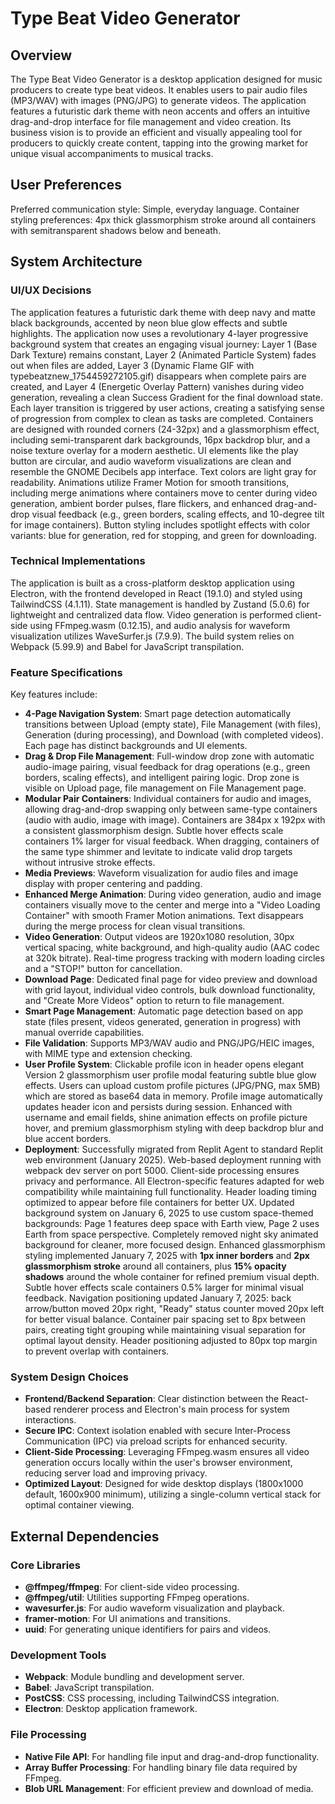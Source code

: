 # Type Beat Video Generator

## Overview
The Type Beat Video Generator is a desktop application designed for music producers to create type beat videos. It enables users to pair audio files (MP3/WAV) with images (PNG/JPG) to generate videos. The application features a futuristic dark theme with neon accents and offers an intuitive drag-and-drop interface for file management and video creation. Its business vision is to provide an efficient and visually appealing tool for producers to quickly create content, tapping into the growing market for unique visual accompaniments to musical tracks.

## User Preferences
Preferred communication style: Simple, everyday language.
Container styling preferences: 4px thick glassmorphism stroke around all containers with semitransparent shadows below and beneath.

## System Architecture

### UI/UX Decisions
The application features a futuristic dark theme with deep navy and matte black backgrounds, accented by neon blue glow effects and subtle highlights. The application now uses a revolutionary 4-layer progressive background system that creates an engaging visual journey: Layer 1 (Base Dark Texture) remains constant, Layer 2 (Animated Particle System) fades out when files are added, Layer 3 (Dynamic Flame GIF with typebeatznew_1754459272105.gif) disappears when complete pairs are created, and Layer 4 (Energetic Overlay Pattern) vanishes during video generation, revealing a clean Success Gradient for the final download state. Each layer transition is triggered by user actions, creating a satisfying sense of progression from complex to clean as tasks are completed. Containers are designed with rounded corners (24-32px) and a glassmorphism effect, including semi-transparent dark backgrounds, 16px backdrop blur, and a noise texture overlay for a modern aesthetic. UI elements like the play button are circular, and audio waveform visualizations are clean and resemble the GNOME Decibels app interface. Text colors are light gray for readability. Animations utilize Framer Motion for smooth transitions, including merge animations where containers move to center during video generation, ambient border pulses, flare flickers, and enhanced drag-and-drop visual feedback (e.g., green borders, scaling effects, and 10-degree tilt for image containers). Button styling includes spotlight effects with color variants: blue for generation, red for stopping, and green for downloading.

### Technical Implementations
The application is built as a cross-platform desktop application using Electron, with the frontend developed in React (19.1.0) and styled using TailwindCSS (4.1.11). State management is handled by Zustand (5.0.6) for lightweight and centralized data flow. Video generation is performed client-side using FFmpeg.wasm (0.12.15), and audio analysis for waveform visualization utilizes WaveSurfer.js (7.9.9). The build system relies on Webpack (5.99.9) and Babel for JavaScript transpilation.

### Feature Specifications
Key features include:
- **4-Page Navigation System**: Smart page detection automatically transitions between Upload (empty state), File Management (with files), Generation (during processing), and Download (with completed videos). Each page has distinct backgrounds and UI elements.
- **Drag & Drop File Management**: Full-window drop zone with automatic audio-image pairing, visual feedback for drag operations (e.g., green borders, scaling effects), and intelligent pairing logic. Drop zone is visible on Upload page, file management on File Management page.
- **Modular Pair Containers**: Individual containers for audio and images, allowing drag-and-drop swapping only between same-type containers (audio with audio, image with image). Containers are 384px x 192px with a consistent glassmorphism design. Subtle hover effects scale containers 1% larger for visual feedback. When dragging, containers of the same type shimmer and levitate to indicate valid drop targets without intrusive stroke effects.
- **Media Previews**: Waveform visualization for audio files and image display with proper centering and padding.
- **Enhanced Merge Animation**: During video generation, audio and image containers visually move to the center and merge into a "Video Loading Container" with smooth Framer Motion animations. Text disappears during the merge process for clean visual transitions.
- **Video Generation**: Output videos are 1920x1080 resolution, 30px vertical spacing, white background, and high-quality audio (AAC codec at 320k bitrate). Real-time progress tracking with modern loading circles and a "STOP!" button for cancellation.
- **Download Page**: Dedicated final page for video preview and download with grid layout, individual video controls, bulk download functionality, and "Create More Videos" option to return to file management.
- **Smart Page Management**: Automatic page detection based on app state (files present, videos generated, generation in progress) with manual override capabilities.
- **File Validation**: Supports MP3/WAV audio and PNG/JPG/HEIC images, with MIME type and extension checking.
- **User Profile System**: Clickable profile icon in header opens elegant Version 2 glassmorphism user profile modal featuring subtle blue glow effects. Users can upload custom profile pictures (JPG/PNG, max 5MB) which are stored as base64 data in memory. Profile image automatically updates header icon and persists during session. Enhanced with username and email fields, shine animation effects on profile picture hover, and premium glassmorphism styling with deep backdrop blur and blue accent borders.
- **Deployment**: Successfully migrated from Replit Agent to standard Replit web environment (January 2025). Web-based deployment running with webpack dev server on port 5000. Client-side processing ensures privacy and performance. All Electron-specific features adapted for web compatibility while maintaining full functionality. Header loading timing optimized to appear before file containers for better UX. Updated background system on January 6, 2025 to use custom space-themed backgrounds: Page 1 features deep space with Earth view, Page 2 uses Earth from space perspective. Completely removed night sky animated background for cleaner, more focused design. Enhanced glassmorphism styling implemented January 7, 2025 with **1px inner borders** and **2px glassmorphism stroke** around all containers, plus **15% opacity shadows** around the whole container for refined premium visual depth. Subtle hover effects scale containers 0.5% larger for minimal visual feedback. Navigation positioning updated January 7, 2025: back arrow/button moved 20px right, "Ready" status counter moved 20px left for better visual balance. Container pair spacing set to 8px between pairs, creating tight grouping while maintaining visual separation for optimal layout density. Header positioning adjusted to 80px top margin to prevent overlap with containers.

### System Design Choices
- **Frontend/Backend Separation**: Clear distinction between the React-based renderer process and Electron's main process for system interactions.
- **Secure IPC**: Context isolation enabled with secure Inter-Process Communication (IPC) via preload scripts for enhanced security.
- **Client-Side Processing**: Leveraging FFmpeg.wasm ensures all video generation occurs locally within the user's browser environment, reducing server load and improving privacy.
- **Optimized Layout**: Designed for wide desktop displays (1800x1000 default, 1600x900 minimum), utilizing a single-column vertical stack for optimal container viewing.

## External Dependencies

### Core Libraries
- **@ffmpeg/ffmpeg**: For client-side video processing.
- **@ffmpeg/util**: Utilities supporting FFmpeg operations.
- **wavesurfer.js**: For audio waveform visualization and playback.
- **framer-motion**: For UI animations and transitions.
- **uuid**: For generating unique identifiers for pairs and videos.

### Development Tools
- **Webpack**: Module bundling and development server.
- **Babel**: JavaScript transpilation.
- **PostCSS**: CSS processing, including TailwindCSS integration.
- **Electron**: Desktop application framework.

### File Processing
- **Native File API**: For handling file input and drag-and-drop functionality.
- **Array Buffer Processing**: For handling binary file data required by FFmpeg.
- **Blob URL Management**: For efficient preview and download of media.